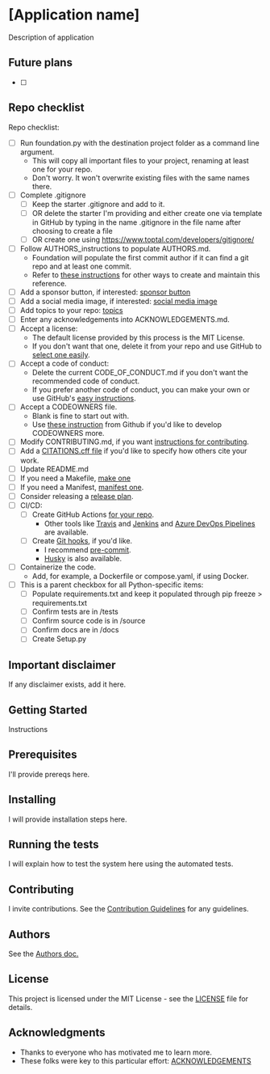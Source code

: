 # [Application name] 

Description of application

## Future plans

- [ ] 

## Repo checklist

Repo checklist:

* [ ] Run foundation.py with the destination project folder as a command line argument.
    * This will copy all important files to your project, renaming at least one for your repo.
    * Don't worry.  It won't overwrite existing files with the same names there.
* [ ] Complete .gitignore
    * [ ] Keep the starter .gitignore and add to it.
    * [ ] OR delete the starter I'm providing and either create one via template in GitHub by typing in the name .gitignore in the file name after choosing to create a file
    * [ ] OR create one using https://www.toptal.com/developers/gitignore/
* [ ] Follow AUTHORS_instructions to populate AUTHORS.md.
    * Foundation will populate the first commit author if it can find a git repo and at least one commit.
    * Refer to [these instructions](https://opensource.google/documentation/reference/releasing/authors) for other ways to create and maintain this reference. 
* [ ] Add a sponsor button, if interested: [sponsor button](https://docs.github.com/en/repositories/managing-your-repositorys-settings-and-features/customizing-your-repository/displaying-a-sponsor-button-in-your-repository)
* [ ] Add a social media image, if interested: [social media image](https://docs.github.com/en/repositories/managing-your-repositorys-settings-and-features/customizing-your-repository/customizing-your-repositorys-social-media-preview)
* [ ] Add topics to your repo: [topics](https://docs.github.com/en/repositories/managing-your-repositorys-settings-and-features/customizing-your-repository/classifying-your-repository-with-topics)
* [ ] Enter any acknowledgements into ACKNOWLEDGEMENTS.md.
* [ ] Accept a license:
    * The default license provided by this process is the MIT License.
    * If you don't want that one, delete it from your repo and use GitHub to [select one easily](https://docs.github.com/en/repositories/managing-your-repositorys-settings-and-features/customizing-your-repository/licensing-a-repository).
* [ ] Accept a code of conduct:
    * Delete the current CODE_OF_CONDUCT.md if you don't want the recommended code of conduct.
    * If you prefer another code of conduct, you can make your own or use GitHub's [easy instructions](https://docs.github.com/en/communities/setting-up-your-project-for-healthy-contributions/adding-a-code-of-conduct-to-your-project).
* [ ] Accept a CODEOWNERS file.
    * Blank is fine to start out with.
    * Use [these instruction](https://docs.github.com/en/repositories/managing-your-repositorys-settings-and-features/customizing-your-repository/about-code-owners) from Github if you'd like to develop CODEOWNERS more.
* [ ] Modify CONTRIBUTING.md, if you want [instructions for contributing](https://contributing.md/how-to-build-contributing-md/).
* [ ] Add a [CITATIONS.cff file](https://docs.github.com/en/repositories/managing-your-repositorys-settings-and-features/customizing-your-repository/about-citation-files) if you'd like to specify how others cite your work.
* [ ] Update README.md
* [ ] If you need a Makefile, [make one](https://makefiletutorial.com/)
* [ ] If you need a Manifest, [manifest one](https://docs.github.com/en/apps/sharing-github-apps/registering-a-github-app-from-a-manifest).
* [ ] Consider releasing a [release plan](https://docs.github.com/en/repositories/releasing-projects-on-github/managing-releases-in-a-repository).
* [ ] CI/CD:
    * [ ] Create GitHub Actions [for your repo](https://github.com/features/actions).
        * Other tools like [Travis](https://www.travis-ci.com/) and [Jenkins](https://www.jenkins.io/solutions/pipeline/) and [Azure DevOps Pipelines](https://learn.microsoft.com/en-us/azure/devops/pipelines/get-started/what-is-azure-pipelines?view=azure-devops) are available.    
    * [ ] Create [Git hooks](https://git-scm.com/book/ms/v2/Customizing-Git-Git-Hooks), if you'd like.
        * I recommend [pre-commit](https://pre-commit.com/).
        * [Husky](https://typicode.github.io/husky/) is also available.   
* [ ] Containerize the code.
    * Add, for example, a Dockerfile or compose.yaml, if using Docker.   
* [ ] This is a parent checkbox for all Python-specific items:
  * [ ] Populate requirements.txt and keep it populated through pip freeze > requirements.txt
  * [ ] Confirm tests are in /tests
  * [ ] Confirm source code is in /source
  * [ ] Confirm docs are in /docs
  * [ ] Create Setup.py
        
## Important disclaimer

If any disclaimer exists, add it here.

## Getting Started

Instructions

## Prerequisites

I'll provide prereqs here.

## Installing

I will provide installation steps here.

## Running the tests

I will explain how to test the system here using the automated tests.

## Contributing

I invite contributions.  See the [Contribution Guidelines](CONTRIBUTING.md) for any guidelines.

## Authors

See the [Authors doc.](AUTHORS.md)

## License

This project is licensed under the MIT License - see the [LICENSE](LICENSE) file for details.

## Acknowledgments

* Thanks to everyone who has motivated me to learn more.
* These folks were key to this particular effort: [ACKNOWLEDGEMENTS](ACKNOWLEDGEMENTS.md)
